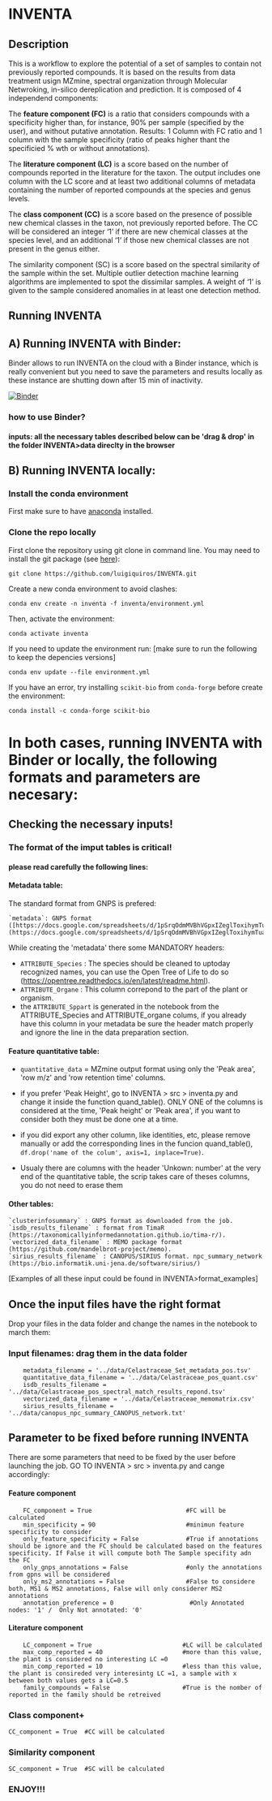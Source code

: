 # INVENTA


## Description 

This is a workflow to explore the potential of a set of samples to contain not previously reported compounds. It is based on the results from data treatment usign MZmine, spectral organization through Molecular Netwroking, in-silico dereplication and prediction. 
It is composed of 4 independend components: 

The **feature component (FC)** is a ratio that considers compounds with a specificity higher than, for instance, 90% per sample (specified by the user), and without putative annotation. Results: 1 Column with  FC ratio and 1 column with the sample specificity (ratio of peaks higher thant the specificied % wth or without annotations).

The **literature component (LC)** is a score based on the number of compounds reported in the literature for the taxon. The output includes one column with the LC score and at least two additional columns of metadata containing the number of reported compounds at the species and genus levels. 

The **class component (CC)** is a score based on the presence of possible new chemical classes in the taxon, not previously reported before. The CC will be considered an integer ‘1’ if there are new chemical classes at the species level, and an additional ‘1’ if those new chemical classes are not present in the genus either.

The similarity component (SC) is a score based on the spectral similarity of the sample within the set. Multiple outlier detection machine learning algorithms are implemented to spot the dissimilar samples. A weight of ‘1’ is given to the sample considered anomalies in at least one detection method.

## Running INVENTA 

## A) Running INVENTA with Binder:

Binder allows to run INVENTA on the cloud with a Binder instance, which is really convenient but you need to save the parameters and results locally as these instance are shutting down after 15 min of inactivity.

[![Binder](https://mybinder.org/badge_logo.svg)](https://mybinder.org/v2/gh/luigiquiros/INVENTA/main?labpath=/home/jovyan/notebooks%2INVENTA_v7.ipynb)

### how to use Binder?

#### inputs: all the necessary tables described below can be 'drag & drop' in the folder INVENTA>data direclty in the browser


## B) Running INVENTA locally:

### Install the conda environment

First make sure to have [anaconda](https://www.anaconda.com/products/individual) installed.

### Clone the repo locally

First clone the repository using git clone in command line. You may need to install the git package (see [here](https://www.atlassian.com/git/tutorials/install-git)):
```
git clone https://github.com/luigiquiros/INVENTA.git
```

Create a new conda environment to avoid clashes:
```
conda env create -n inventa -f inventa/environment.yml
```

Then, activate the environment: 
```
conda activate inventa
```

If you need to update the environment run: 
[make sure to run the following to keep the depencies versions]
```
conda env update --file environment.yml
```

If you have an error, try installing `scikit-bio` from `conda-forge` before create the environment:
```
conda install -c conda-forge scikit-bio
```

# In both cases, running INVENTA with Binder or locally, the following formats and parameters are necesary:

## Checking the necessary inputs! 
### The format of the imput tables is critical!
#### please read carefully the following lines:
#### Metadata table:
The standard format from GNPS is prefered:

    `metadata`: GNPS format ([https://docs.google.com/spreadsheets/d/1pSrqOdmMVBhVGpxIZeglToxihymTuaR4_sqTbLBlgOA/edit#gid=0](https://docs.google.com/spreadsheets/d/1pSrqOdmMVBhVGpxIZeglToxihymTuaR4_sqTbLBlgOA/edit#gid=0)).

While creating the 'metadata' there some MANDATORY headers:
- `ATTRIBUTE_Species` : The species should be cleaned to uptoday recognized names, you can use the Open Tree of Life to do so (https://opentree.readthedocs.io/en/latest/readme.html).
- `ATTRIBUTE_Organe`  : This column correpond to the part of the plant or organism.
- the `ATTRIBUTE_Sppart` is generated in the notebook from the ATTRIBUTE_Species and ATTRIBUTE_organe colums, if you already have this column in your metadata be sure the header match properly and ignore the line in the data preparation section. 

#### Feature quantitative table:

- `quantitative_data` = MZmine output format using only the 'Peak area', 'row m/z' and 'row retention time' columns.  

- if you prefer 'Peak Height', go to INVENTA > src > inventa.py and change it inside the function quand_table(). ONLY ONE of the columns is considered at the time, 'Peak height' or 'Peak area', if you want to consider both they must be done one at a time.  

- if you did export any other column, like identities, etc,  please remove manually or add the corresponding lines in the funcion quand_table(), `df.drop('name of the colum', axis=1, inplace=True)`.
- Usualy there are columns with the header 'Unkown: number' at the very end of the quantitative table, the scrip takes care of theses columns, you do not need to erase them

#### Other tables:

    `clusterinfosummary` : GNPS format as downloaded from the job.
    `isdb_results_filename` : format from TimaR (https://taxonomicallyinformedannotation.github.io/tima-r/).
    `vectorized_data_filename` : MEMO package format (https://github.com/mandelbrot-project/memo).
    `sirius_results_filename` : CANOPUS/SIRIUS format. npc_summary_network (https://bio.informatik.uni-jena.de/software/sirius/)

[Examples of all these input could be found in INVENTA>format_examples]
## Once the input files have the right format 

Drop your files in the data folder and change the names in the notebook to march them:

### Input filenames: drag them in the data folder
```
    metadata_filename = '../data/Celastraceae_Set_metadata_pos.tsv'
    quantitative_data_filename = '../data/Celastraceae_pos_quant.csv'
    isdb_results_filename = '../data/Celastraceae_pos_spectral_match_results_repond.tsv'
    vectorized_data_filename = '../data/Celastraceae_memomatrix.csv'
    sirius_results_filename = '../data/canopus_npc_summary_CANOPUS_network.txt'
```

## Parameter to be fixed before running INVENTA

There are some parameters that need to be fixed by the user before launching the job. 
GO TO INVENTA > src > inventa.py and cange accordingly: 
#### Feature component

        FC_component = True                          #FC will be calculated
        min_specificity = 90                         #minimun feature specificity to consider
        only_feature_specificity = False             #True if annotations should be ignore and the FC should be calculated based on the features specificity. If False it will compute both The Sample specifity adn the FC
        only_gnps_annotations = False                #only the annotations from gpns will be considered 
        only_ms2_annotations = False                 #False to considere both, MS1 & MS2 annotations, False will only considerer MS2 annotations
        annotation_preference = 0                     #Only Annotated nodes: '1' /  Only Not annotated: '0'

#### Literature component 

        LC_component = True                         #LC will be calculated
        max_comp_reported = 40                      #more than this value, the plant is considered no interesting LC =0
        min_comp_reported = 10                      #less than this value, the plant is consireded very interesintg LC =1, a sample with x between both values gets a LC=0.5
        family_compounds = False                    #True is the nomber of reported in the family should be retreived

### Class component+
`CC_component = True  #CC will be calculated`

### Similarity component
`SC_component = True  #SC will be calculated`


### ENJOY!!! 
